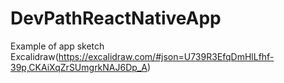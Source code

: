 # DevPathReactNativeApp
 
Example of app sketch Excalidraw(https://excalidraw.com/#json=U739R3EfqDmHlLfhf-39p,CKAiXqZrSUmgrkNAJ6Dp_A)
